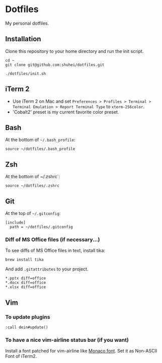 # Dotfiles

My personal dotfiles.

## Installation

Clone this repository to your home directory and run the init script.

```shell
cd ~
git clone git@github.com:shuhei/dotfiles.git

./dotfiles/init.sh
```

## iTerm 2

- Use iTerm 2 on Mac and set `Preferences > Profiles > Terminal > Terminal Emulation > Report Terminal Type` to `xterm-256color`.
- 'Cobalt2' preset is my current favorite color preset.

## Bash

At the bottom of `~/.bash_profile`:

```shell
source ~/dotfiles/.bash_profile
```

## Zsh

At the bottom of ~/.zshrc`:

```shell
source ~/dotfiles/.zshrc
```

## Git

At the top of `~/.gitconfig`:

```
[include]
  path = ~/dotfiles/.gitconfig
```

### Diff of MS Office files (if necessary...)

To see diffs of MS Office files in text, install tika:

```shell
brew install tika
```

And add `.gitattributes` to your project.

```
*.pptx diff=office
*.docx diff=office
*.xlsx diff=office
```

## Vim

### To update plugins

```
:call dein#update()
```

### To have a nice vim-airline status bar (if you want)

Install a font patched for vim-airline like [Monaco font](https://gist.github.com/baopham/1838072). Set it as Non-ASCII Font of iTerm2.
